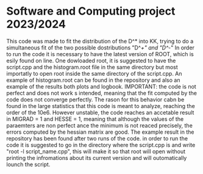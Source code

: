 # Software and Computing project 2023/2024 #

This code was made to fit the distribution of the D^* into KK, trying to do a simultaneous fit of the two possible dostributions "D^*+" and "D^*-"
In order to run the code it is necessary to have the latest version of ROOT, which is esily found on line.
One dowloaded root, it is suggested to have the script.cpp and the histogram.root file in the same directory but most importatly to open root inside the same
directory of the script.cpp.
An example of histogram.root can be found in the repository and also an example of the results both plots and logbook.
IMPORTANT: the code is not perfect and does not work s intended, meaning that the fit computed by the code does not converge perfectly. The rason for this behavior cabn be found 
in the large statistics that this code is meant to analyze, reaching the order of the 10e6. However unstable, the code reaches an accetable result in MIGRAD = 1 and HESSE = 1,
meaning that although the values of the paraemters are non perfect ance the minimum is not reaced precisely, the errors computed by the hessian matrix are good.
The example result in the repository has been found after two runs of the code.
in order to run the code it is suggested to go in the directory where the script.cpp is and write "root -l script_name.cpp", this will make it so that root will open without 
printing the infromations about its current version and will outomatically lounch the script.
